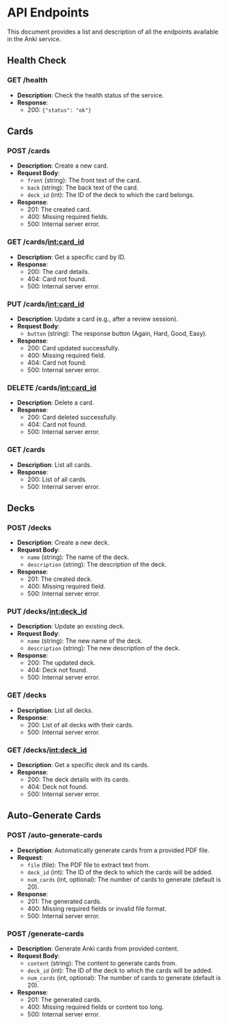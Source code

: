 # API Endpoints

This document provides a list and description of all the endpoints available in the Anki service.

## Health Check

### GET /health
- **Description**: Check the health status of the service.
- **Response**: 
  - 200: `{"status": "ok"}`

## Cards

### POST /cards
- **Description**: Create a new card.
- **Request Body**:
  - `front` (string): The front text of the card.
  - `back` (string): The back text of the card.
  - `deck_id` (int): The ID of the deck to which the card belongs.
- **Response**:
  - 201: The created card.
  - 400: Missing required fields.
  - 500: Internal server error.

### GET /cards/<int:card_id>
- **Description**: Get a specific card by ID.
- **Response**:
  - 200: The card details.
  - 404: Card not found.
  - 500: Internal server error.

### PUT /cards/<int:card_id>
- **Description**: Update a card (e.g., after a review session).
- **Request Body**:
  - `button` (string): The response button (Again, Hard, Good, Easy).
- **Response**:
  - 200: Card updated successfully.
  - 400: Missing required field.
  - 404: Card not found.
  - 500: Internal server error.

### DELETE /cards/<int:card_id>
- **Description**: Delete a card.
- **Response**:
  - 200: Card deleted successfully.
  - 404: Card not found.
  - 500: Internal server error.

### GET /cards
- **Description**: List all cards.
- **Response**:
  - 200: List of all cards.
  - 500: Internal server error.

## Decks

### POST /decks
- **Description**: Create a new deck.
- **Request Body**:
  - `name` (string): The name of the deck.
  - `description` (string): The description of the deck.
- **Response**:
  - 201: The created deck.
  - 400: Missing required field.
  - 500: Internal server error.

### PUT /decks/<int:deck_id>
- **Description**: Update an existing deck.
- **Request Body**:
  - `name` (string): The new name of the deck.
  - `description` (string): The new description of the deck.
- **Response**:
  - 200: The updated deck.
  - 404: Deck not found.
  - 500: Internal server error.

### GET /decks
- **Description**: List all decks.
- **Response**:
  - 200: List of all decks with their cards.
  - 500: Internal server error.

### GET /decks/<int:deck_id>
- **Description**: Get a specific deck and its cards.
- **Response**:
  - 200: The deck details with its cards.
  - 404: Deck not found.
  - 500: Internal server error.

## Auto-Generate Cards

### POST /auto-generate-cards
- **Description**: Automatically generate cards from a provided PDF file.
- **Request**:
  - `file` (file): The PDF file to extract text from.
  - `deck_id` (int): The ID of the deck to which the cards will be added.
  - `num_cards` (int, optional): The number of cards to generate (default is 20).
- **Response**:
  - 201: The generated cards.
  - 400: Missing required fields or invalid file format.
  - 500: Internal server error.

### POST /generate-cards
- **Description**: Generate Anki cards from provided content.
- **Request Body**:
  - `content` (string): The content to generate cards from.
  - `deck_id` (int): The ID of the deck to which the cards will be added.
  - `num_cards` (int, optional): The number of cards to generate (default is 20).
- **Response**:
  - 201: The generated cards.
  - 400: Missing required fields or content too long.
  - 500: Internal server error.